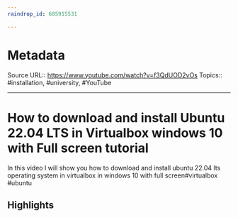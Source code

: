 ```yaml
---
raindrop_id: 685915531

---
```


# Metadata
Source URL:: https://www.youtube.com/watch?v=f3QdUOD2vOs
Topics:: #installation, #university, #YouTube

---
# How to download and install Ubuntu 22.04 LTS in Virtualbox windows 10 with Full screen tutorial

In this video I will show you how to download and install ubuntu 22.04 lts operating system in virtualbox in windows 10 with full screen#virtualbox #ubuntu

## Highlights

